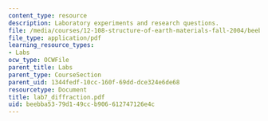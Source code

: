 ```yaml
---
content_type: resource
description: Laboratory experiments and research questions.
file: /media/courses/12-108-structure-of-earth-materials-fall-2004/beebba5379d149ccb906612747126e4c_lab7_diffraction.pdf
file_type: application/pdf
learning_resource_types:
- Labs
ocw_type: OCWFile
parent_title: Labs
parent_type: CourseSection
parent_uid: 1344fedf-10cc-160f-69dd-dce324e6de68
resourcetype: Document
title: lab7_diffraction.pdf
uid: beebba53-79d1-49cc-b906-612747126e4c
---
```

